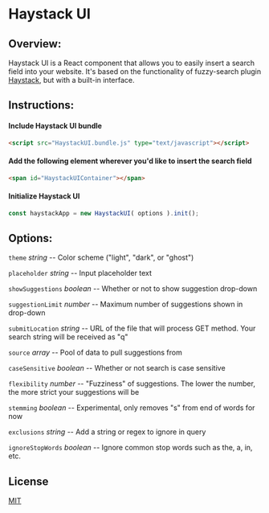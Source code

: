 # Haystack UI

## Overview:
Haystack UI is a React component that allows you to easily insert a search field into your website. It's based on the functionality of fuzzy-search plugin [Haystack](https://github.com/AlexanderLyon/Haystack "Haystack"), but with a built-in interface.

## Instructions:

#### Include Haystack UI bundle
```html
<script src="HaystackUI.bundle.js" type="text/javascript"></script>
```

#### Add the following element wherever you'd like to insert the search field
```html
<span id="HaystackUIContainer"></span>
```

#### Initialize Haystack UI
```javascript
const haystackApp = new HaystackUI( options ).init();
```

## Options:

`theme` *string* -- Color scheme ("light", "dark", or "ghost")

`placeholder` *string* -- Input placeholder text

`showSuggestions` *boolean* -- Whether or not to show suggestion drop-down

`suggestionLimit` *number* -- Maximum number of suggestions shown in drop-down

`submitLocation` *string* -- URL of the file that will process GET method. Your search string will be received as "q"

`source` *array* -- Pool of data to pull suggestions from

`caseSensitive` *boolean* -- Whether or not search is case sensitive

`flexibility` *number* -- "Fuzziness" of suggestions. The lower the number, the more strict your suggestions will be

`stemming` *boolean* -- Experimental, only removes "s" from end of words for now

`exclusions` *string* -- Add a string or regex to ignore in query

`ignoreStopWords` *boolean* -- Ignore common stop words such as the, a, in, etc.



## License

[MIT](https://github.com/AlexanderLyon/Haystack-UI/blob/master/LICENSE "MIT License")


